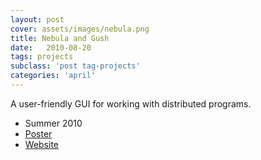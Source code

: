 ```yaml
---
layout: post
cover: assets/images/nebula.png
title: Nebula and Gush
date:   2010-08-20
tags: projects
subclass: 'post tag-projects'
categories: 'april'
---
```

A user-friendly GUI for working with distributed programs.

- Summer 2010
- [Poster](files/nebula2010.pdf)
- [Website](http://gush.cs.williams.edu/trac/gush/wiki/NebulaPage)